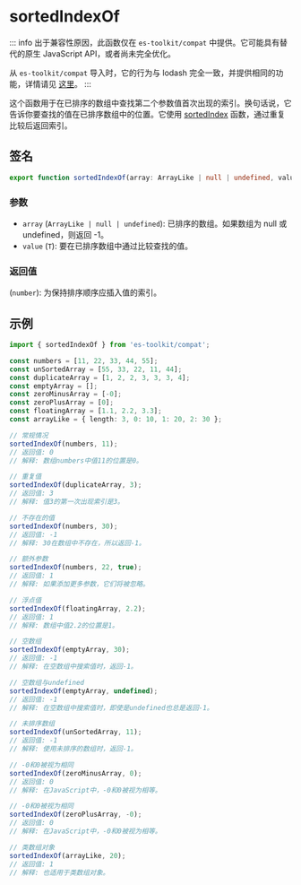 # sortedIndexOf

::: info
出于兼容性原因，此函数仅在 `es-toolkit/compat` 中提供。它可能具有替代的原生 JavaScript API，或者尚未完全优化。

从 `es-toolkit/compat` 导入时，它的行为与 lodash 完全一致，并提供相同的功能，详情请见 [这里](../../../compatibility.md)。
:::

这个函数用于在已排序的数组中查找第二个参数值首次出现的索引。换句话说，它告诉你要查找的值在已排序数组中的位置。它使用 [sortedIndex](./sortedIndex.md) 函数，通过重复比较后返回索引。

## 签名

```typescript
export function sortedIndexOf(array: ArrayLike | null | undefined, value: T): number;
```

### 参数

- `array` (`ArrayLike | null | undefined`): 已排序的数组。如果数组为 null 或 undefined，则返回 -1。
- `value` (`T`): 要在已排序数组中通过比较查找的值。

### 返回值

(`number`): 为保持排序顺序应插入值的索引。

## 示例

```typescript
import { sortedIndexOf } from 'es-toolkit/compat';

const numbers = [11, 22, 33, 44, 55];
const unSortedArray = [55, 33, 22, 11, 44];
const duplicateArray = [1, 2, 2, 3, 3, 3, 4];
const emptyArray = [];
const zeroMinusArray = [-0];
const zeroPlusArray = [0];
const floatingArray = [1.1, 2.2, 3.3];
const arrayLike = { length: 3, 0: 10, 1: 20, 2: 30 };

// 常规情况
sortedIndexOf(numbers, 11);
// 返回值: 0
// 解释: 数组numbers中值11的位置是0。

// 重复值
sortedIndexOf(duplicateArray, 3);
// 返回值: 3
// 解释: 值3的第一次出现索引是3。

// 不存在的值
sortedIndexOf(numbers, 30);
// 返回值: -1
// 解释: 30在数组中不存在，所以返回-1。

// 额外参数
sortedIndexOf(numbers, 22, true);
// 返回值: 1
// 解释: 如果添加更多参数，它们将被忽略。

// 浮点值
sortedIndexOf(floatingArray, 2.2);
// 返回值: 1
// 解释: 数组中值2.2的位置是1。

// 空数组
sortedIndexOf(emptyArray, 30);
// 返回值: -1
// 解释: 在空数组中搜索值时，返回-1。

// 空数组与undefined
sortedIndexOf(emptyArray, undefined);
// 返回值: -1
// 解释: 在空数组中搜索值时，即使是undefined也总是返回-1。

// 未排序数组
sortedIndexOf(unSortedArray, 11);
// 返回值: -1
// 解释: 使用未排序的数组时，返回-1。

// -0和0被视为相同
sortedIndexOf(zeroMinusArray, 0);
// 返回值: 0
// 解释: 在JavaScript中，-0和0被视为相等。

// -0和0被视为相同
sortedIndexOf(zeroPlusArray, -0);
// 返回值: 0
// 解释: 在JavaScript中，-0和0被视为相等。

// 类数组对象
sortedIndexOf(arrayLike, 20);
// 返回值: 1
// 解释: 也适用于类数组对象。
```
